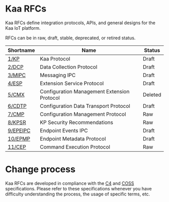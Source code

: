 # Kaa RFCs

Kaa RFCs define integration protocols, APIs, and general designs for the Kaa IoT platform.

RFCs can be in raw, draft, stable, deprecated, or retired status.

| Shortname                      | Name                                        | Status  |
|--------------------------------|---------------------------------------------|---------|
| [1/KP](0001/README.md)         | Kaa Protocol                                | Draft   |
| [2/DCP](0002/README.md)        | Data Collection Protocol                    | Draft   |
| [3/MIPC](0003/README.md)       | Messaging IPC                               | Draft   |
| [4/ESP](0004/README.md)        | Extension Service Protocol                  | Draft   |
| [5/CMX](0005/README.md)        | Configuration Management Extension Protocol | Deleted |
| [6/CDTP](0006/README.md)       | Configuration Data Transport Protocol       | Draft   |
| [7/CMP](0007/README.md)        | Configuration Management Protocol           | Raw     |
| [8/KPSR](0008/README.md)       | KP Security Recommendations                 | Raw     |
| [9/EPEIPC](0009/README.md)     | Endpoint Events IPC                         | Draft   |
| [10/EPMP](0010/README.md)      | Endpoint Metadata Protocol                  | Draft   |
| [11/CEP](0011/README.md)       | Command Execution Protocol                  | Raw     |

# Change process

Kaa RFCs are developed in compliance with the [C4](https://rfc.zeromq.org/spec:42/C4/) and [COSS](https://rfc.unprotocols.org/spec:2/COSS/) specifications.
Please refer to these specifications whenever you have difficulty understanding the process, the usage of specific terms, etc.
